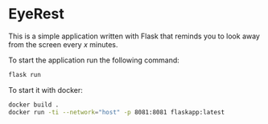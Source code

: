 # EyeRest

This is a simple application written with Flask that reminds you to look away from the screen every *x* minutes.

To start the application run the following command:

```bash
flask run
```

To start it with docker:

```bash
docker build .
docker run -ti --network="host" -p 8081:8081 flaskapp:latest
```

